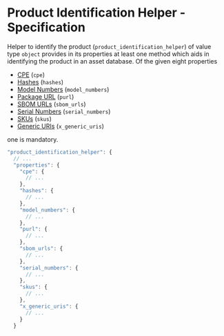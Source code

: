# Product Identification Helper - Specification

Helper to identify the product (`product_identification_helper`) of value type `object` provides in its properties at least one method which aids in identifying the product in an asset database.
Of the given eight properties

* [CPE](types/full_product_name/product_identification_helper/cpe-spec.en.md) (`cpe`)
* [Hashes](types/full_product_name/product_identification_helper/hashes-spec.en.md) (`hashes`)
* [Model Numbers](types/full_product_name/product_identification_helper/model_numbers-spec.en.md) (`model_numbers`)
* [Package URL](types/full_product_name/product_identification_helper/purl-spec.en.md) (`purl`)
* [SBOM URLs](types/full_product_name/product_identification_helper/sbom_urls-spec.en.md) (`sbom_urls`)
* [Serial Numbers](types/full_product_name/product_identification_helper/serial_numbers-spec.en.md) (`serial_numbers`)
* [SKUs](types/full_product_name/product_identification_helper/skus-spec.en.md) (`skus`)
* [Generic URIs](types/full_product_name/product_identification_helper/x_generic_uris-spec.en.md) (`x_generic_uris`)

one is mandatory.

```javascript
"product_identification_helper": {
  // ...
  "properties": {
    "cpe": {
      // ...
    },
    "hashes": {
      // ...
    },
    "model_numbers": {
      // ...
    },
    "purl": {
      // ...
    },
    "sbom_urls": {
      // ...
    },
    "serial_numbers": {
      // ...
    },
    "skus": {
      // ...
    },
    "x_generic_uris": {
      // ...
    }
  }
```
